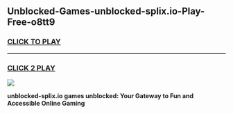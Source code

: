 
## Unblocked-Games-unblocked-splix.io-Play-Free-o8tt9
<h3>
<a href="https://premium76.site?title=unblocked-splix.io&ref=18A1">CLICK TO PLAY</a></h3>
<hr>

<h3>
<a href="https://premium76.site?title=unblocked-splix.io&ref=18A1">CLICK 2 PLAY</a>
  
</h3>

<a href="https://premium76.site?title=unblocked-splix.io&ref=18A1"><img src="https://clearcache.store/games.png"></a>


**unblocked-splix.io games unblocked: Your Gateway to Fun and Accessible Online Gaming**
